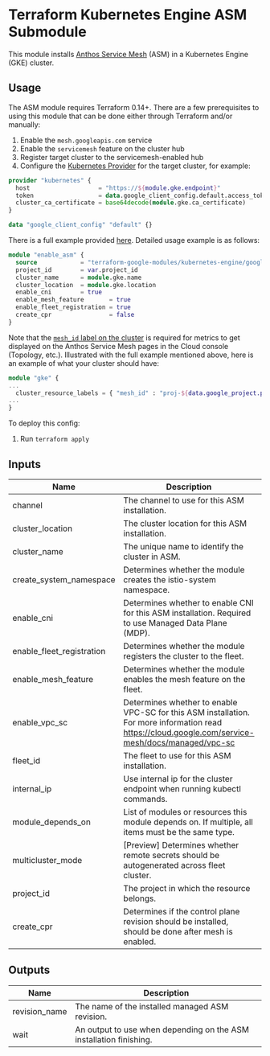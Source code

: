 # Terraform Kubernetes Engine ASM Submodule

This module installs [Anthos Service Mesh](https://cloud.google.com/service-mesh/docs) (ASM) in a Kubernetes Engine (GKE) cluster.

## Usage

The ASM module requires Terraform 0.14+. There are a few prerequisites to using this module that can be done either through Terraform and/or manually:

1. Enable the `mesh.googleapis.com` service
1. Enable the `servicemesh` feature on the cluster hub
1. Register target cluster to the servicemesh-enabled hub
1. Configure the [Kubernetes Provider](https://registry.terraform.io/providers/hashicorp/kubernetes/latest/docs) for the target cluster, for example:

```tf
provider "kubernetes" {
  host                   = "https://${module.gke.endpoint}"
  token                  = data.google_client_config.default.access_token
  cluster_ca_certificate = base64decode(module.gke.ca_certificate)
}

data "google_client_config" "default" {}
```

There is a full example provided [here](../../examples/simple_zonal_with_asm). Detailed usage example is as follows:

```tf
module "enable_asm" {
  source            = "terraform-google-modules/kubernetes-engine/google//modules/asm"
  project_id        = var.project_id
  cluster_name      = module.gke.name
  cluster_location  = module.gke.location
  enable_cni        = true
  enable_mesh_feature       = true
  enable_fleet_registration = true
  create_cpr                = false
}
```

Note that the [`mesh_id` label on the cluster](https://cloud.google.com/service-mesh/docs/managed/auto-control-plane-with-fleet#apply_the_mesh_id_label) is required for metrics to get displayed on the Anthos Service Mesh pages in the Cloud console (Topology, etc.). Illustrated with the full example mentioned above, here is an example of what your cluster should have:
```tf
module "gke" {
...
  cluster_resource_labels = { "mesh_id" : "proj-${data.google_project.project.number}" }
...
}
```

To deploy this config:

1. Run `terraform apply`

 <!-- BEGINNING OF PRE-COMMIT-TERRAFORM DOCS HOOK -->
## Inputs

| Name                        | Description                                                                                                                                        | Type | Default | Required |
|-----------------------------|----------------------------------------------------------------------------------------------------------------------------------------------------|------|---------|:--------:|
| channel                     | The channel to use for this ASM installation.                                                                                                      | `string` | `""` | no |
| cluster\_location           | The cluster location for this ASM installation.                                                                                                    | `string` | n/a | yes |
| cluster\_name               | The unique name to identify the cluster in ASM.                                                                                                    | `string` | n/a | yes |
| create\_system\_namespace   | Determines whether the module creates the istio-system namespace.                                                                                  | `bool` | `true` | no |
| enable\_cni                 | Determines whether to enable CNI for this ASM installation. Required to use Managed Data Plane (MDP).                                              | `bool` | `false` | no |
| enable\_fleet\_registration | Determines whether the module registers the cluster to the fleet.                                                                                  | `bool` | `false` | no |
| enable\_mesh\_feature       | Determines whether the module enables the mesh feature on the fleet.                                                                               | `bool` | `false` | no |
| enable\_vpc\_sc             | Determines whether to enable VPC-SC for this ASM installation. For more information read https://cloud.google.com/service-mesh/docs/managed/vpc-sc | `bool` | `false` | no |
| fleet\_id                   | The fleet to use for this ASM installation.                                                                                                        | `string` | `""` | no |
| internal\_ip                | Use internal ip for the cluster endpoint when running kubectl commands.                                                                            | `bool` | `false` | no |
| module\_depends\_on         | List of modules or resources this module depends on.  If multiple, all items must be the same type.                                                | `list(any)` | `[]` | no |
| multicluster\_mode          | [Preview] Determines whether remote secrets should be autogenerated across fleet cluster.                                                          | `string` | `"manual"` | no |
| project\_id                 | The project in which the resource belongs.                                                                                                         | `string` | n/a | yes |
| create\_cpr                 | Determines if the control plane revision should be installed, should be done after mesh is enabled.                                                | `bool` | `false` | no |

## Outputs

| Name | Description |
|------|-------------|
| revision\_name | The name of the installed managed ASM revision. |
| wait | An output to use when depending on the ASM installation finishing. |

<!-- END OF PRE-COMMIT-TERRAFORM DOCS HOOK -->